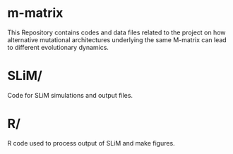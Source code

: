 # m-matrix

This Repository contains codes and data files related to the project on how alternative mutational architectures underlying the same M-matrix can lead to different evolutionary dynamics.

# SLiM/
Code for SLiM simulations and output files.

# R/
R code used to process output of SLiM and make figures.

